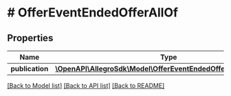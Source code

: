 # # OfferEventEndedOfferAllOf

## Properties

Name | Type | Description | Notes
------------ | ------------- | ------------- | -------------
**publication** | [**\OpenAPI\AllegroSdk\Model\OfferEventEndedOfferAllOfPublication**](OfferEventEndedOfferAllOfPublication.md) |  |

[[Back to Model list]](../../README.md#models) [[Back to API list]](../../README.md#endpoints) [[Back to README]](../../README.md)
